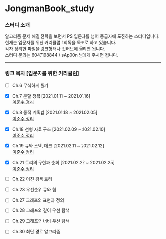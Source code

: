 # JongmanBook_study


### 스터디 소개

알고리즘 문제 해결 전략을 보면서 PS 입문자를 넘어 중급자에 도전하는 스터디입니다.  
현재는 입문자를 위한 커리큘럼 1회독을 목표로 하고 있습니다.  
각자 정리한 파일을 링크형태나 깃허브에 올리면 됩니다.  
스터디 문의는 6047198844 / sAp00n 님에게 주시면 됩니다.  

---
### 링크 목차 [입문자를 위한 커리큘럼]

- [ ] Ch.6 무식하게 풀기

- [x] Ch.7 분할 정복 [2021.01.11 ~ 2021.01.16]  
[이준수 정리](https://www.notion.so/7-19efd1b889d14ae3b99f259f1c1fdbe4)  

- [x] Ch.8 동적 계획법 [2021.01.18 ~ 2021.02.05]  
[이준수 정리](https://www.notion.so/8-a2d3c7aff1a94b718473fac2198c67bd)  

- [x] Ch.18 선형 자료 구조 [2021.02.09 ~ 2021.02.10]  
[이준수 정리](https://www.notion.so/18-3a2ab78357b14c04a2301f60ab5dadd8)

- [x] Ch.19 큐와 스택, 데크 [2021.02.11 ~ 2021.02.12]  
[이준수 정리](https://www.notion.so/19-d197522615d842618263ddd101924d7a)

- [x] Ch.21 트리의 구현과 순회 [2021.02.22 ~ 2021.02.25]  
[이준수 정리](https://www.notion.so/21-18e9c6a83c86452f8a4c1c893a174281)

- [ ] Ch.22 이진 검색 트리

- [ ] Ch.23 우선순위 큐와 힙

- [ ] Ch.27 그래프의 표현과 정의

- [ ] Ch.28 그래프의 깊이 우선 탐색

- [ ] Ch.29 그래프의 너비 우선 탐색

- [ ] Ch.30 최단 경로 알고리즘
